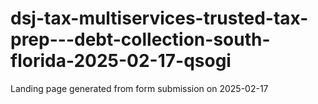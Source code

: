 # dsj-tax-multiservices-trusted-tax-prep---debt-collection-south-florida-2025-02-17-qsogi
Landing page generated from form submission on 2025-02-17
